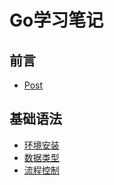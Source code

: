# Go学习笔记

## 前言

* [Post](README.md)

## 基础语法

* [环境安装](./基础语法/环境安装/install.md)
* [数据类型](./基础语法/数据类型/datatype.md)
* [流程控制](./基础语法/流程控制/flow.md)